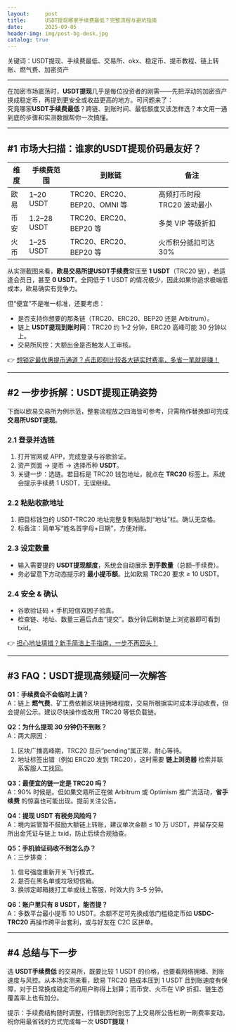 ```yaml
---
layout:     post
title:      USDT提现哪家手续费最低？完整流程与避坑指南
date:       2025-09-05
header-img: img/post-bg-desk.jpg
catalog: true
---
```


关键词：USDT提现、手续费最低、交易所、okx、稳定币、提币教程、链上转账、燃气费、加密资产  

---

在加密市场震荡时，**USDT提现**几乎是每位投资者的刚需——先把浮动的加密资产换成稳定币，再提到更安全或收益更高的地方。可问题来了：  
究竟哪家**USDT手续费最低**？跨链、到账时间、最低额度又该怎样选？本文用一通到底的步骤和实测数据帮你一次搞懂。

---

## #1 市场大扫描：谁家的USDT提现价码最友好？

| 维度 | 手续费范围 | 到账链 | 备注  
|----|----|----|----  
| 欧易 | 1–20 USDT | TRC20、ERC20、BEP20、OMNI 等 | 高频打币时段 TRC20 波动最小  
| 币安 | 1.2–28 USDT | TRC20、ERC20、BEP20 等 | 多类 VIP 等级折扣  
| 火币 | 1–25 USDT | TRC20、ERC20、BEP20 等 | 火币积分抵扣可达 30%  

从实测截图来看，**欧易交易所提USDT手续费**常压至 **1 USDT**（TRC20 链），若适逢会员日，甚至 **0 USDT**。全网低于 1 USDT 的情况极少，因此如果你追求极端低成本，欧易确实有竞争力。  

但“便宜”不是唯一标准，还要考虑：  
- 是否支持你想要的那条链（TRC20、ERC20、BEP20 还是 Arbitrum）。  
- 链上 **USDT提现到账时间**：TRC20 约 1–2 分钟，ERC20 高峰可能 30 分钟以上。  
- 交易所风控：大额出金是否触发人工审核。  

👉 [想锁定最优惠提币通道？点击即刻比较各大链实时费率，多省一笔就是赚！](https://okxdog.com/)  

---

## #2 一步步拆解：USDT提现正确姿势

下面以欧易交易所为例示范，整套流程放之四海皆可参考，只需稍作替换即可完成 **交易所USDT提现**。

### 2.1 登录并选链  
1. 打开官网或 APP，完成登录与谷歌验证。  
2. 资产页面 → 提币 → 选择币种 **USDT**。  
3. 关键一步：选链。若目标是 TRC20 钱包地址，就点在 **TRC20** 标签上。系统会提示手续费 1 USDT，无误继续。  

### 2.2 粘贴收款地址  
1. 把目标钱包的 USDT-TRC20 地址完整复制粘贴到“地址”栏。确认无空格。  
2. 标备注：简单写“姓名首字母+日期”，方便对账。  

### 2.3 设定数量  
- 输入需要提的 **USDT提现额度**，系统会自动展示 **到手数量**（总额–手续费）。  
- 务必留意下方动态提示的 **最小提币额**。比如欧易 TRC20 要求 ≥ 10 USDT。  

### 2.4 安全 & 确认  
- 谷歌验证码 + 手机短信双因子验真。  
- 检查链、地址、数量三遍后点击“提交”。数分钟后刷新链上浏览器即可看到 txid。  

👉 [担心地址填错？新手简洁上手指南，一步不再回头！](https://okxdog.com/)  

---

## #3 FAQ：USDT提现高频疑问一次解答

**Q1：手续费会不会临时上调？**  
A：链上 **燃气费**、矿工费依赖区块链拥堵程度，交易所根据实时成本浮动收费，但会提前公示。建议尽快操作或改用 TRC20 等低负载链。  

**Q2：为什么提现 30 分钟仍不到账？**  
A：两大原因：  
1. 区块广播高峰期，TRC20 显示“pending”属正常，耐心等待。  
2. 地址标签出错（例如 ERC20 发到 TRC20），这时需要 **链上浏览器** 检索并联系客服人工找回。  

**Q3：最便宜的链一定是 TRC20 吗？**  
A：90% 时候是。但如果交易所正在做 Arbitrum 或 Optimism 推广流活动，**省手续费** 的惊喜也可能出现。提前关注公告。  

**Q4：提现 USDT 有税务风险吗？**  
A：境内监管暂不鼓励大额链上转账，建议单次金额 ≤ 10 万 USDT，并留存交易所出金凭证与链上 txid，防止后续合规抽查。  

**Q5：手机验证码收不到怎么办？**  
A：三步排查：  
1. 信号强度重新开关飞行模式。  
2. 是否在黑名单或垃圾短信箱。  
3. 换绑定邮箱拨打工单或线上客服，时效大约 3–5 分钟。  

**Q6：账户里只有 8 USDT，能否提？**  
A：多数平台最小提币 10 USDT。余额不足可先换成低门槛稳定币如 **USDC-TRC20** 再操作跨平台套利，或与好友在 C2C 区拼单。  

---

## #4 总结与下一步

选 **USDT手续费低** 的交易所，既要比较 1 USDT 的价格，也要看网络拥堵、到账速度与风控。从本场实测来看，欧易 TRC20 把成本压到 1 USDT 且到账速度有保障，对于日常换成稳定币的用户称得上划算；而币安、火币在 VIP 折扣、链生态覆盖率上也有加分。  

提示：手续费结构随时调整，行情剧烈时别忘了上交易所公告栏刷一刷费率变动。祝你用最省钱的方式完成每一次 **USDT提现**！
